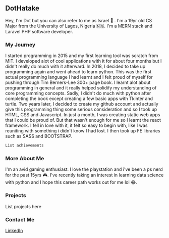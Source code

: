 ## DotHatake

Hey, I'm Dot but you can also refer to me as Israel 🧔 . 
I'm a 19yr old CS Major from the University of Lagos, Nigeria 🇳🇬.
I'm a MERN stack and Laravel PHP software developer.

### My Journey
I started programming in 2015 and my first learning tool was scratch from MIT. 
I developed alot of cool applications with it for about four months but I didn't really do much with it afterward.
In 2018, I decided to take up programming again and went ahead to learn python.
This was the first actual programming language I had learnt and I felt proud of myself for pushing through Tim Berners-Lee 300+ page book.
I learnt alot about programming in general and it really helped solidify my understanding of core programming concepts.
Sadly, I didn't do much with python after completing the book except creating a few basic apps with Tkinter and turtle.
Two years later, I decided to create my github account and actually give this programming thing some serious consideration
and so I took up HTML, CSS and Javascript. In just a month, I was creating static web apps that I could be proud of. But that wasn't enough 
for me so I learnt the react framework. I fell in love with it, it felt so easy to begin with, like I was reuniting with something i didn't know
I had lost. I then took up FE libraries such as SASS and BOOTSTRAP. 

```markdown
List achievements

```
### More About Me
I'm an avid gaming enthusiast. I love the playstation and i've been a ps nerd for the past 15yrs 🎮.
I've recently taking an interest in learning data science with python and I hope this career path works out for me lol 😂.

### Projects

List projects here

### Contact Me

[LinkedIn](https://docs.github.com/categories/github-pages-basics/)

